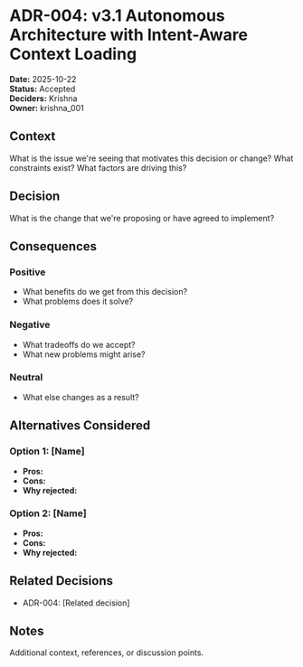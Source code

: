 ﻿# ADR-004: v3.1 Autonomous Architecture with Intent-Aware Context Loading

**Date:** 2025-10-22  
**Status:** Accepted  
**Deciders:** Krishna  
**Owner:** krishna_001

## Context

What is the issue we're seeing that motivates this decision or change?
What constraints exist? What factors are driving this?

## Decision

What is the change that we're proposing or have agreed to implement?

## Consequences

### Positive
- What benefits do we get from this decision?
- What problems does it solve?

### Negative
- What tradeoffs do we accept?
- What new problems might arise?

### Neutral
- What else changes as a result?

## Alternatives Considered

### Option 1: [Name]
- **Pros:** 
- **Cons:** 
- **Why rejected:** 

### Option 2: [Name]
- **Pros:** 
- **Cons:** 
- **Why rejected:** 

## Related Decisions
- ADR-004: [Related decision]

## Notes
Additional context, references, or discussion points.

